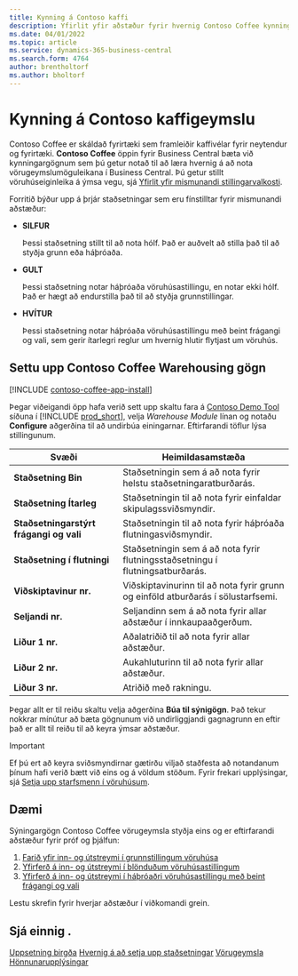 ```yaml
---
title: Kynning á Contoso kaffi
description: Yfirlit yfir aðstæður fyrir hvernig Contoso Coffee kynningargögn geta hjálpað þér að læra hvernig á að nota vörugeymslumöguleikana í Business Central.
ms.date: 04/01/2022
ms.topic: article
ms.service: dynamics-365-business-central
ms.search.form: 4764
author: brentholtorf
ms.author: bholtorf
---
```


# <a name="introduction-to-contoso-coffee-warehousing"></a>Kynning á Contoso kaffigeymslu

Contoso Coffee er skáldað fyrirtæki sem framleiðir kaffivélar fyrir neytendur og fyrirtæki.  **Contoso Coffee** öppin fyrir Business Central bæta við kynningargögnum sem þú getur notað til að læra hvernig á að nota vörugeymslumöguleikana í Business Central. Þú getur stillt vöruhúseiginleika á ýmsa vegu, sjá [Yfirlit yfir mismunandi stillingarvalkosti](../../design-details-warehouse-management.md#overview-of-different-configuration-options).

Forritið býður upp á þrjár staðsetningar sem eru fínstilltar fyrir mismunandi aðstæður:

- **SILFUR**  

  Þessi staðsetning stillt til að nota hólf. Það er auðvelt að stilla það til að styðja grunn eða háþróaða. 

- **GULT**  

  Þessi staðsetning notar háþróaða vöruhúsastillingu, en notar ekki hólf. Það er hægt að endurstilla það til að styðja grunnstillingar.

- **HVÍTUR**  

  Þessi staðsetning notar háþróaða vöruhúsastillingu með beint frágangi og vali, sem gerir ítarlegri reglur um hvernig hlutir flytjast um vöruhús.

## <a name="set-up-contoso-coffee-warehousing-data"></a>Settu upp Contoso Coffee Warehousing gögn

[!INCLUDE [contoso-coffee-app-install](../../includes/contoso-coffee-app-install.md)]

Þegar viðeigandi öpp hafa verið sett upp skaltu fara á [Contoso Demo Tool](https://businesscentral.dynamics.com/?page=5194) síðuna í [!INCLUDE [prod_short](../../includes/prod_short.md)], velja *Warehouse Module* línan og notaðu **Configure** aðgerðina til að undirbúa einingarnar. Eftirfarandi töflur lýsa stillingunum.  

|Svæði  |Heimildasamstæða  |
|---------|---------|
|**Staðsetning Bin**  |Staðsetningin sem á að nota fyrir helstu staðsetningaratburðarás.|
|**Staðsetning Ítarleg**  |Staðsetningin til að nota fyrir einfaldar skipulagssviðsmyndir.|
|**Staðsetningarstýrt frágangi og vali**  |Staðsetningin til að nota fyrir háþróaða flutningasviðsmyndir.|
|**Staðsetning í flutningi**  |Staðsetningin sem á að nota fyrir flutningsstaðsetningu í flutningsatburðarás.|
|**Viðskiptavinur nr.**  |Viðskiptavinurinn til að nota fyrir grunn og einföld atburðarás í sölustarfsemi.|
|**Seljandi nr.**  |Seljandinn sem á að nota fyrir allar aðstæður í innkaupaaðgerðum.|
|**Liður 1 nr.**  |Aðalatriðið til að nota fyrir allar aðstæður.|
|**Liður 2 nr.**  |Aukahluturinn til að nota fyrir allar aðstæður.|
|**Liður 3 nr.**  |Atriðið með rakningu.|

Þegar allt er til reiðu skaltu velja aðgerðina **Búa til sýnigögn**. Það tekur nokkrar mínútur að bæta gögnunum við undirliggjandi gagnagrunn en eftir það er allt til reiðu til að keyra ýmsar aðstæður.  

> [!IMPORTANT]
> Ef þú ert að keyra sviðsmyndirnar gætirðu viljað staðfesta að notandanum þínum hafi verið bætt við eins og á völdum stöðum. Fyrir frekari upplýsingar, sjá [Setja upp starfsmenn í vöruhúsum](../../warehouse-how-to-set-up-warehouse-employees.md).

## <a name="scenarios"></a>Dæmi

Sýningargögn Contoso Coffee vörugeymsla styðja eins og er eftirfarandi aðstæður fyrir próf og þjálfun:

1.  [Farið yfir inn- og útstreymi í grunnstillingum vöruhúsa](warehouse-basic-flow-putaway-pick.md)
2.  [Yfirferð á inn- og útstreymi í blönduðum vöruhúsastillingum](warehouse-mixed-flow-receive-pick-ship.md)
3.  [Yfirferð á inn- og útstreymi í háþróaðri vöruhúsastillingu með beint frágangi og vali](warehouse-directed-flow.md)

Lestu skrefin fyrir hverjar aðstæður í viðkomandi grein.  

## <a name="see-also"></a>Sjá einnig .

[Uppsetning birgða](../../inventory-setup-inventory.md) 
[Hvernig á að setja upp staðsetningar](../../inventory-how-setup-locations.md) 
[Vörugeymsla](../../warehouse-manage-warehouse.md) 
[Hönnunarupplýsingar](../../design-details-warehouse-overview.md) 
